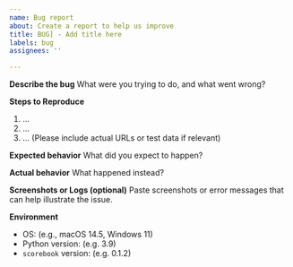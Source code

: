 ```yaml
---
name: Bug report
about: Create a report to help us improve
title: BUG] - Add title here
labels: bug
assignees: ''

---
```


**Describe the bug**
What were you trying to do, and what went wrong?

**Steps to Reproduce**
1. ...
2. ...
3. ...
(Please include actual URLs or test data if relevant)

**Expected behavior**
What did you expect to happen?

**Actual behavior**
What happened instead?

**Screenshots or Logs (optional)**
Paste screenshots or error messages that can help illustrate the issue.

**Environment**
- OS: (e.g., macOS 14.5, Windows 11)
- Python version: (e.g. 3.9)
- `scorebook` version: (e.g. 0.1.2)
